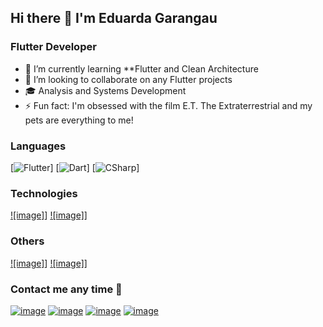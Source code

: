 ## Hi there 👋 I'm Eduarda Garangau
### Flutter Developer

- 🌱 I’m currently learning **Flutter and Clean Architecture
- 👯 I’m looking to collaborate on any Flutter projects
- 🎓 Analysis and Systems Development
- ⚡ Fun fact: I'm obsessed with the film E.T. The Extraterrestrial and my pets are everything to me!

### Languages

[![Flutter](https://img.shields.io/badge/-Flutter-000?&logo=Flutter)]
[![Dart](https://img.shields.io/badge/-Dart-000?&logo=Dart)]
[![CSharp](https://img.shields.io/badge/-csharp-000?&logo=csharp)]

### Technologies

[![image]](https://img.shields.io/badge/-Firebase-000?&logo=Firebase)]
[![image]](https://img.shields.io/badge/-SQLite-000?&logo=SQLite)]

### Others
[![image]](https://img.shields.io/badge/-git-000?&logo=git)]
[![image]](https://img.shields.io/badge/-json-000?&logo=json)] 

### Contact me any time 🤝
[![image](https://img.shields.io/badge/LinkedIn-0077B5?style=for-the-badge&logo=linkedin&logoColor=white)](https://www.linkedin.com/in/eduarda-garangau-b69197177/)
[![image](https://img.shields.io/badge/Gmail-D14836?style=for-the-badge&logo=gmail&logoColor=white)](mailto:eduardagarangau98@gmail.com)
[![image](https://img.shields.io/badge/Instagram-E4405F?style=for-the-badge&logo=instagram&logoColor=white)](https://instagram.com/eduardagarangau)
[![image](https://img.shields.io/badge/WhatsApp-42f557?style=for-the-badge&logo=Whatsapp&logoColor=whitehite)](https://wa.me/5541996717016?text=Ol%C3%A1%20Eduarda!)
